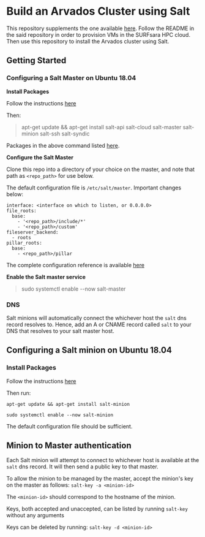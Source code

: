 # Build an Arvados Cluster using Salt

This repository supplements the one available [here](https://github.com/gijzelaerr/bio_cluster).
Follow the README in the said repository in order to provision VMs in the SURFsara HPC cloud.
Then use this repository to install the Arvados cluster using Salt.

## Getting Started

### Configuring a Salt Master on Ubuntu 18.04
**Install Packages** 

Follow the instructions [here](https://repo.saltstack.com/#ubuntu)

Then:
> apt-get update && apt-get install salt-api salt-cloud salt-master salt-minion salt-ssh salt-syndic

Packages in the above command listed [here](https://docs.saltstack.com/en/master/topics/installation/ubuntu.html).

**Configure the Salt Master**

Clone this repo into a directory of your choice on the master, and note that path as `<repo_path>` for use below.

The default configuration file is `/etc/salt/master`. Important changes below:
```
interface: <interface on which to listen, or 0.0.0.0>
file_roots:
  base:
    - '<repo_path>/include/*'
    - '<repo_path>/custom'
fileserver_backend:
  - roots
pillar_roots:
  base:
    - <repo_path>/pillar
```

The complete configuration reference is available [here](https://docs.saltstack.com/en/master/ref/configuration/master.html#configuration-salt-master)

**Enable the Salt master service**

> sudo systemctl enable --now salt-master

### DNS

Salt minions will automatically connect the whichever host the `salt` dns record resolves to.
Hence, add an A or CNAME record called `salt` to your DNS that resolves to your salt master host.

## Configuring a Salt minion on Ubuntu 18.04

### Install Packages
Follow the instructions [here](https://repo.saltstack.com/#ubuntu)

Then run:

```apt-get update && apt-get install salt-minion```

```sudo systemctl enable --now salt-minion```

The default configuration file should be sufficient.

## Minion to Master authentication

Each Salt minion will attempt to connect to whichever host is available at the `salt` dns record.
It will then send a public key to that master.

To allow the minion to be managed by the master, accept the minion's key on the master as follows:
`salt-key -a <minion-id>`

The `<minion-id>` should correspond to the hostname of the minion.

Keys, both accepted and unaccepted, can be listed by running `salt-key` without any arguments

Keys can be deleted by running:
```salt-key -d <minion-id>```